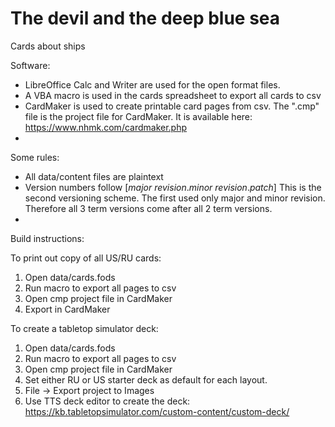 # The devil and the deep blue sea
Cards about ships

Software:
- LibreOffice Calc and Writer are used for the open format files.
- A VBA macro is used in the cards spreadsheet to export all cards to csv
- CardMaker is used to create printable card pages from csv. The ".cmp" file is the project file for CardMaker.
  It is available here: https://www.nhmk.com/cardmaker.php
- 
Some rules:
- All data/content files are plaintext
- Version numbers follow [*major revision*.*minor revision*.*patch*] 
  This is the second versioning scheme. 
  The first used only major and minor revision. 
  Therefore all 3 term versions come after all 2 term versions.
- 

Build instructions:

To print out copy of all US/RU cards:
1. Open data/cards.fods
2. Run macro to export all pages to csv
3. Open cmp project file in CardMaker
4. Export in CardMaker

To create a tabletop simulator deck:
1. Open data/cards.fods
2. Run macro to export all pages to csv
3. Open cmp project file in CardMaker
4. Set either RU or US starter deck as default for each layout.
5. File -> Export project to Images
6. Use TTS deck editor to create the deck: https://kb.tabletopsimulator.com/custom-content/custom-deck/
